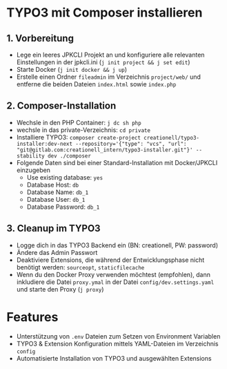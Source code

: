 # TYPO3 mit Composer installieren

## 1. Vorbereitung

- Lege ein leeres JPKCLI Projekt an und konfiguriere alle relevanten Einstellungen in der
  jpkcli.ini (`j init project && j set edit`)
- Starte Docker (`j init docker && j up`)
- Erstelle einen Ordner `fileadmin` im Verzeichnis `project/web/` und entferne die beiden Dateien `index.html` sowie `index.php`

## 2. Composer-Installation

- Wechsle in den PHP Container: `j dc sh php`
- wechsle in das private-Verzeichnis: `cd private`
- Installiere
  TYPO3: `composer create-project creationell/typo3-installer:dev-next --repository='{"type": "vcs", "url": "git@gitlab.com:creationell_intern/typo3-installer.git"}' --stability dev ./composer`
- Folgende Daten sind bei einer Standard-Installation mit Docker/JPKCLI einzugeben
  - Use existing database: `yes`
  - Database Host: `db`
  - Database Name: `db_1`
  - Database User: `db_1`
  - Database Password: `db_1`

## 3. Cleanup im TYPO3

- Logge dich in das TYPO3 Backend ein (BN: creationell, PW: password)
- Ändere das Admin Passwort
- Deaktiviere Extensions, die während der Entwicklungsphase nicht benötigt werden: `sourceopt`, `staticfilecache`
- Wenn du den Docker Proxy verwenden möchtest (empfohlen), dann inkludiere die Datei `proxy.ymal` in der
  Datei `config/dev.settings.yaml` und starte den Proxy (`j proxy`)

# Features

- Unterstützung von `.env` Dateien zum Setzen von Environment Variablen
- TYPO3 & Extension Konfiguration mittels YAML-Dateien im Verzeichnis `config`
- Automatisierte Installation von TYPO3 und ausgewählten Extensions
